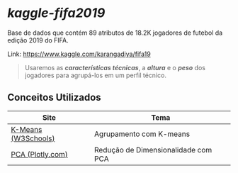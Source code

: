 # ***kaggle-fifa2019***

Base de dados que contém 89 atributos de 18.2K jogadores de futebol da edição 2019 do FIFA. 

Link: https://www.kaggle.com/karangadiya/fifa19

> Usaremos as ***características técnicas***, a ***altura*** e o ***peso*** dos jogadores para agrupá-los em um perfil técnico.

 

## Conceitos Utilizados
|Site|Tema|
|---|---|
|[K-Means (W3Schools)](https://www.w3schools.com/python/python_ml_k-means.asp)|Agrupamento com K-means|
|[PCA (Plotly.com)](https://plotly.com/python/pca-visualization/)|Redução de Dimensionalidade com PCA|
